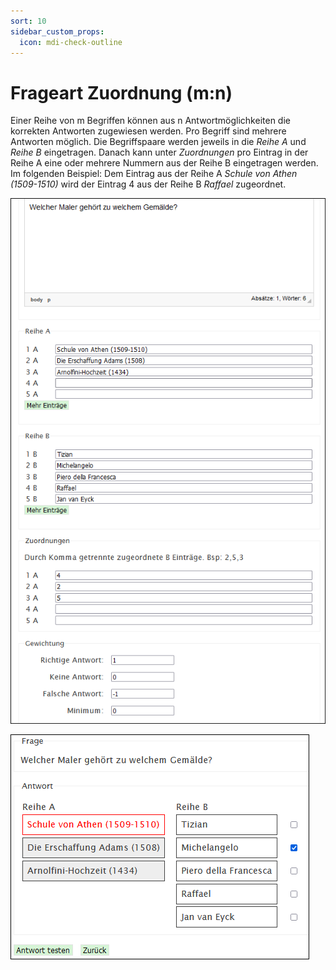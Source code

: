 ```yaml
---
sort: 10
sidebar_custom_props:
  icon: mdi-check-outline
---
```


# Frageart Zuordnung (m:n)



Einer Reihe von m Begriffen können aus n Antwortmöglichkeiten die korrekten Antworten zugewiesen werden. Pro Begriff sind mehrere Antworten möglich. Die Begriffspaare werden jeweils in die _Reihe A_ und _Reihe B_ eingetragen. Danach kann unter _Zuordnungen_ pro Eintrag in der Reihe A eine oder mehrere Nummern aus der Reihe B eingetragen werden. Im folgenden Beispiel: Dem Eintrag aus der Reihe A _Schule von Athen (1509-1510)_ wird der Eintrag 4 aus der Reihe B _Raffael_ zugeordnet.  

![](./Beispiel_9_1_zuordnungMN.png)

![](./Beispiel_9_2_zuordnungMN.png)